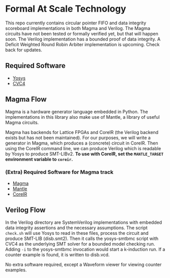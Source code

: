 # Formal At Scale Technology

This repo currently contains circular pointer FIFO and data integrity scoreboard implementations in both Magma and Verilog.
The Magma circuits have not been tested or formally verified yet, but that will happen soon. The Verilog implementation
has a bounded proof of data integrity. A Deficit Weighted Round Robin Arbiter implementation is upcoming. Check back for updates.

## Required Software
* [Yosys](https://github.com/YosysHQ/yosys)
* [CVC4](https://github.com/CVC4/CVC4)

## Magma Flow
Magma is a hardware generator language embedded in Python. The implementations in this library also make use of Mantle,
a library of useful Magma circuits. 

Magma has backends for Lattice FPGAs and CoreIR (the Verilog backend exists but has not been maintained). For our purposes, we
will write a generator in Magma, which produces a (concrete) circuit in CoreIR. Then using the CoreIR command line, we can 
produce Verilog which is readable by Yosys to produce SMT-LIBv2. **To use with CoreIR, set the `MANTLE_TARGET` environment
variable to `coreir`.**

### (Extra) Required Software for Magma track
* [Magma](https://github.com/phanrahan/magma)
* [Mantle](https://github.com/phanrahan/mantle)
* [CoreIR](https://github.com/rdaly525/coreir)

## Verilog Flow
In the Verilog directory are SystemVerilog implementations with embedded data integrity assertions and the necessary 
assumptions. The script `check.sh` will use Yosys to read in these files, process the circuit and produce SMT-LIB 
(disb.smt2). Then it calls the yosys-smtbmc script with CVC4 as the underlying SMT solver for a bounded model checking run.
Adding `-i` to the yosys-smtbmc invocation would start a k-induction run. If a counter example is found, it is written 
to disb.vcd.

No extra software required, except a Waveform viewer for viewing counter examples.
